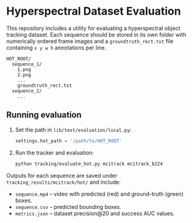 # Hyperspectral Dataset Evaluation

This repository includes a utility for evaluating a hyperspectral object tracking dataset. Each sequence
should be stored in its own folder with numerically ordered frame images and a `groundtruth_rect.txt`
file containing `x y w h` annotations per line.

```
HOT_ROOT/
  sequence_1/
    1.png
    2.png
    ...
    groundtruth_rect.txt
  sequence_2/
    ...
```

## Running evaluation
1. Set the path in `lib/test/evaluation/local.py`:
   ```python
   settings.hot_path = '/path/to/HOT_ROOT'
   ```
2. Run the tracker and evaluation:
   ```bash
   python tracking/evaluate_hot.py mcitrack mcitrack_b224
   ```

Outputs for each sequence are saved under `tracking_results/mcitrack/hot/` and include:

- `sequence.mp4` – video with predicted (red) and ground-truth (green) boxes.
- `sequence.csv` – predicted bounding boxes.
- `metrics.json` – dataset precision@20 and success AUC values.
